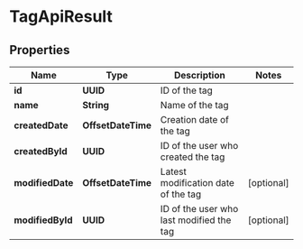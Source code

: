

# TagApiResult


## Properties

| Name | Type | Description | Notes |
|------------ | ------------- | ------------- | -------------|
|**id** | **UUID** | ID of the tag |  |
|**name** | **String** | Name of the tag |  |
|**createdDate** | **OffsetDateTime** | Creation date of the tag |  |
|**createdById** | **UUID** | ID of the user who created the tag |  |
|**modifiedDate** | **OffsetDateTime** | Latest modification date of the tag |  [optional] |
|**modifiedById** | **UUID** | ID of the user who last modified the tag |  [optional] |



